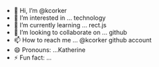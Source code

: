 - 👋 Hi, I’m @kcorker
- 👀 I’m interested in ... technology 
- 🌱 I’m currently learning ... rect.js
- 💞️ I’m looking to collaborate on ... github
- 📫 How to reach me ... @kcorker github account 
- 😄 Pronouns: ...Katherine 
- ⚡ Fun fact: ...

<!---
kcorker/kcorker is a ✨ special ✨ repository because its `README.md` (this file) appears on your GitHub profile.
You can click the Preview link to take a look at your changes.
--->
